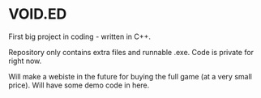 VOID.ED
=======

First big project in coding - written in C++.

Repository only contains extra files and runnable .exe. Code is private for right now.

Will make a webiste in the future for buying the full game (at a very small price). Will have some demo code in here.